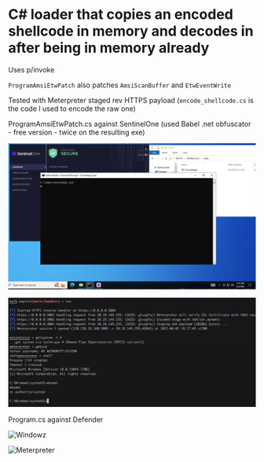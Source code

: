 # C# loader that copies an encoded shellcode in memory and decodes in after being in memory already

Uses p/invoke

`ProgramAmsiEtwPatch` also patches `AmsiScanBuffer` and `EtwEventWrite`

Tested with Meterpreter staged rev HTTPS payload (`encode_shellcode.cs` is the code I used to encode the raw one)

ProgramAmsiEtwPatch.cs against SentinelOne (used Babel .net obfuscator - free version - twice on the resulting exe)

![Windowz](https://github.com/clod81/shellcode_runner_copy_encoded_decode_after/blob/main/3.png?raw=true "Windowz")

![Meterpreter](https://github.com/clod81/shellcode_runner_copy_encoded_decode_after/blob/main/4.png?raw=true "Meterpreter")

Program.cs against Defender

![Windowz](https://github.com/clod81/shellcode_runner_copy_encoded_decode_after/blob/main/1.png?raw=true "Windowz")

![Meterpreter](https://github.com/clod81/shellcode_runner_copy_encoded_decode_after/blob/main/2.png?raw=true "Meterpreter")
